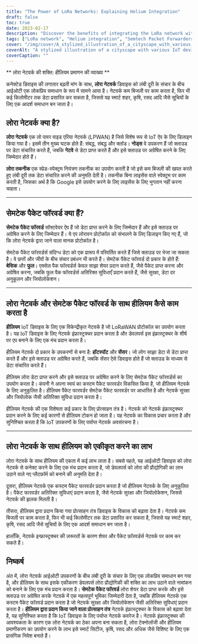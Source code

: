 ```yaml
---
title: "The Power of LoRa Networks: Explaining Helium Integration"
draft: false
toc: true
date: 2023-02-17
description: "Discover the benefits of integrating the LoRa network with Helium for IoT devices and industries such as smart cities, agriculture, and logistics."
tags: ["LoRa network", "Helium integration", "Semtech Packet Forwarders", "IoT applications", "LPWAN", "spread-spectrum modulation", "gateways", "cloud", "LoRaWAN protocol", "network infrastructure", "hotspots", "sensors", "network security", "geolocation", "incentive mechanism", "smart cities", "agriculture", "logistics", "IoT development", "long-range communication"]
cover: "/img/cover/A_stylized_illustration_of_a_cityscape_with_various_IoT_dev.png"
coverAlt: "A stylized illustration of a cityscape with various IoT devices connected to a network represented as a web of light, with the Helium logo prominently displayed."
coverCaption: ""
---
```


** लोरा नेटवर्क की शक्ति: हीलियम प्रमाणन की व्याख्या **  कनेक्टेड डिवाइस की लगातार बढ़ती मांग के साथ, **लोरा नेटवर्क** डिवाइस को लंबी दूरी के संचार के बीच आईओटी एक लोकप्रिय समाधान के रूप में सामने आया है। नेटवर्क कम बिजली पर काम करता है, फिर भी कई किलोमीटर तक डेटा प्रसारित कर सकता है, जिससे यह स्मार्ट शहर, कृषि, रसद आदि जैसे सूचियों के लिए एक आदर्श समाधान बन जाता है।  ## लोरा नेटवर्क क्या है?  **लोरा नेटवर्क** एक लो पावर वाइड एरिया नेटवर्क (LPWAN) है जिसे विशेष रूप से IoT ऐप के लिए डिज़ाइन किया गया है। इसमें तीन मुख्य घटक होते हैं: संबद्ध, संबद्ध और क्लॉड। **नोड्स** वे उपकरण हैं जो क्लाउड पर डेटा संचारित करते हैं, जबकि **गेटवे** से डेटा प्राप्त करते हैं और इसे क्लाउड पर अग्रेषित करने के लिए जिम्मेदार होते हैं।  **लोरा तकनीक** एक स्प्रेड-स्पेक्ट्रम नियंत्रण तकनीक का उपयोग करती है जो इसे कम बिजली की खपत करते हुए लंबी दूरी तक डेटा संचारित करने की अनुमति देती है। तकनीक बिना लाइसेंस वाले स्पेक्ट्रम पर काम करती है, जिसका अर्थ है कि Google इसे उपयोग करने के लिए लाइसेंस के लिए भुगतान नहीं करना चाहता।  ______  ## सेमटेक पैकेट फॉरवर्ड क्या हैं?  **सेमटेक पैकेट फॉरवर्ड** सॉफ्टवेयर ऐप हैं जो डेटा प्राप्त करने के लिए जिम्मेदार हैं और इसे क्लाउड पर अग्रेषित करने के लिए जिम्मेदार हैं। ये एप लोरावन प्रोटोकॉल को संभालने के लिए डिज़ाइन किए गए हैं, जो कि लोरा नेटवर्क द्वारा जाने वाला मानक प्रोटोकॉल है।  सेमटेक पैकेट फॉरवर्डर्स संदिग्ध डेटा को एक प्रारूप में परिवर्तित करते हैं जिसे क्लाउड पर भेजा जा सकता है। वे छत्तों और जीवों के बीच संचार प्रबंधन भी करते हैं। सेमटेक पैकेट फॉरवर्ड दो प्रकार के होते हैं: **बेसिक** और **फुल**। एक्सेल पैक फॉरवर्डर्स केवल साझा शेयर प्रदान करते हैं, जैसे पैकेट प्राप्त करना और अग्रेषित करना, जबकि फुल पैक फॉरवर्डर्स अतिरिक्त सुविधाएँ प्रदान करते हैं, जैसे सुरक्षा, डेटा दर अनुकूलन और जियोलोकेशन।  ______  ## लोरा नेटवर्क और सेमटेक पैकेट फॉरवर्ड के साथ हीलियम कैसे काम करता है  **हीलियम** IoT डिवाइस के लिए एक विकेन्द्रीकृत नेटवर्क है जो LoRaWAN प्रोटोकॉल का उपयोग करता है। यह IoT डिवाइस के लिए नेटवर्क इंफ्रास्ट्रक्चर प्रदान करता है और डेवलपर्स इस इंफ्रास्ट्रक्चर के शीर्ष पर एप बनाने के लिए एक मंच प्रदान करता है।  हीलियम नेटवर्क दो प्रकार के उपकरणों से बना है: **हॉटस्पॉट** और **सेंसर**। जो लोग साझा डेटा से डेटा प्राप्त करते हैं और इसे क्लाउड पर अग्रेषित करते हैं, जबकि सेंसर ऐसे डिवाइस होते हैं जो क्लाउड के माध्यम से डेटा संचारित करते हैं।  हीलियम लोरा डेटा प्राप्त करने और इसे क्लाउड पर अग्रेषित करने के लिए सेमटेक पैकेट फॉरवर्डर्स का उपयोग करता है। कंपनी ने अपना स्वयं का कस्टम पैकेट फारवर्डर विकसित किया है, जो हीलियम नेटवर्क के लिए अनुकूलित है। हीलियम पैकेट फारवर्डर सेमटेक पैकेट फारवर्डर पर आधारित है और नेटवर्क सुरक्षा और जियोलोक जैसी अतिरिक्त सुविधा प्रदान करता है।  हीलियम नेटवर्क की एक विशेषता कई प्रकार के लिए प्रोत्साहन तंत्र है। नेटवर्क को नेटवर्क इंफ्रास्ट्रक्चर प्रदान करने के लिए कई कारणों से हीलियम टोकन हो जाता है। यह नेटवर्क का विकास प्रचार करता है और सुनिश्चित करता है कि IoT उपकरणों के लिए पर्याप्त नेटवर्क अवसंरचना है।  ______  ## लोरा नेटवर्क के साथ हीलियम को एकीकृत करने का लाभ  लोरा नेटवर्क के साथ हीलियम की एकता में कई लाभ लाता है। सबसे पहले, यह आईओटी डिवाइस को लोरा नेटवर्क से कनेक्ट करने के लिए एक मंच प्रदान करता है, जो डेवलपर्स को लोरा की प्रौद्योगिकी का लाभ उठाने वाले नए प्लैटफ़ॉर्म को बनाने की अनुमति देता है।  दूसरा, हीलियम नेटवर्क एक कस्टम पैकेट फारवर्डर प्रदान करता है जो हीलियम नेटवर्क के लिए अनुकूलित है। पैकेट फारवर्डर अतिरिक्त सुविधाएं प्रदान करता है, जैसे नेटवर्क सुरक्षा और जियोलोकेशन, जिससे नेटवर्क की झलक मिलती है।  तीसरा, हीलियम द्वारा प्रदान किया गया प्रोत्साहन तंत्र डिवाइस के विकास को बढ़ावा देता है। नेटवर्क कम बिजली पर काम करता है, फिर भी कई किलोमीटर तक डेटा प्रसारित कर सकता है, जिससे यह स्मार्ट शहर, कृषि, रसद आदि जैसे सूचियों के लिए एक आदर्श समाधान बन जाता है।  हालाँकि, नेटवर्क इन्फ्रास्ट्रक्चर की ज़रूरतों के कारण शेयर और पैकेट फ़ॉरवर्डर्स नेटवर्क पर काम कर सकते हैं।  ## निष्कर्ष अंत में, लोरा नेटवर्क आईओटी उपकरणों के बीच लंबी दूरी के संचार के लिए एक लोकप्रिय समाधान बन गया है, और हीलियम के साथ इसके एकीकरण डेवलपर्स लोरा प्रौद्योगिकी की शक्ति का लाभ उठाने वाले नामांकन को बनाने के लिए एक मंच प्रदान करता है। **सेमटेक पैकेट फॉरवर्ड** लोरा शेयर डेटा प्राप्त करके और इसे क्लाउड पर अग्रेषित करके नेटवर्क में एक महत्वपूर्ण भूमिका जिम्मेदारी देता है, जबकि हीलियम नेटवर्क एक कस्टम पैकेट फॉरवर्ड प्रदान करता है जो नेटवर्क सुरक्षा और जियोलोकेशन जैसी अतिरिक्त सुविधाएं प्रदान करता है। **हीलियम द्वारा प्रदान किया जाने वाला प्रोत्साहन तंत्र** नेटवर्क इंफ्रास्ट्रक्चर के विकास को बढ़ावा देता है, यह सुनिश्चित करता है कि IoT डिवाइस के लिए पर्याप्त नेटवर्क कवरेज है। नेटवर्क इंफ्रास्ट्रक्चर की आवश्यकता के कारण एक लोरा नेटवर्क का ठेका अपना बना सकता है, लोरा टेक्नोलॉजी और हीलियम प्रमाणीकरण का उपयोग करने के लाभ इसे स्मार्ट सिटीज, कृषि, रसद और अधिक जैसे विशिष्ट के लिए एक प्रासंगिक निवेश बनाते हैं। 